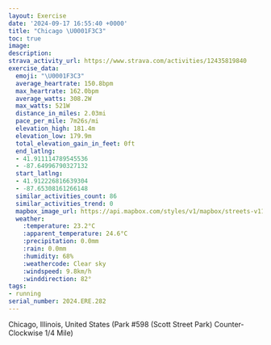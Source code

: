 ```yaml
---
layout: Exercise
date: '2024-09-17 16:55:40 +0000'
title: "Chicago \U0001F3C3"
toc: true
image:
description:
strava_activity_url: https://www.strava.com/activities/12435819840
exercise_data:
  emoji: "\U0001F3C3"
  average_heartrate: 150.8bpm
  max_heartrate: 162.0bpm
  average_watts: 308.2W
  max_watts: 521W
  distance_in_miles: 2.03mi
  pace_per_mile: 7m26s/mi
  elevation_high: 181.4m
  elevation_low: 179.9m
  total_elevation_gain_in_feet: 0ft
  end_latlng:
  - 41.911114789545536
  - -87.64996790327132
  start_latlng:
  - 41.912226816639304
  - -87.65308161266148
  similar_activities_count: 86
  similar_activities_trend: 0
  mapbox_image_url: https://api.mapbox.com/styles/v1/mapbox/streets-v11/static/path-5+787af2-1.0(e%7Bx~Fjl~uOCyBEKMUt%40_An%40aA%5Em%40h%40eA%40QGwB%40eADEP%3FFE%40CAk%40AEMKAU%40ULk%40GgGBk%40AkA%40qAFoA%3FYKm%40Cc%40%3F%7D%40A%7B%40%40OFKDAj%40JVE%5E%3FJBBDBPA~%40DdBCz%40%40XFLTVJDJ%40~%40%3F%60%40EVSJSDOBQ%3FuBG_ACMIMMKQIc%40%3Fu%40DQDUPQf%40AP%40fCD%60%40JVPPPHJ%40vAE%5CWHKBQ%40SAaCCi%40Ka%40OQ%5BIi%40%40s%40HKDKLGLGVC~%40%40fAFr%40DVNRPHP%40b%40E%5EBTEPKLSHW%40SCqCCYEQGMOOUGSAqAJOLMRGXCj%40Az%40DnADNLTNNLBjA%3FPCXKPYFY%40%7DAAoAEWGOSUSGaCEKAUK%5BDc%40Kg%40HKDGL%40pACr%40BfAFhAEz%40D%7C%40Aj%40%40r%40Ar%40D%60AAXBnCAd%40ANBpAA%3FKIKQGF),pin-s-s+e5b22e(-87.65142,41.91171),pin-s-f+89ae00(-87.64813999999994,41.91102999999999)/auto/800x800?access_token=pk.eyJ1Ijoiam9zaGJlY2ttYW4iLCJhIjoiY205eWR2aDd1MWZ6djJrbXc4a3M0bWZleiJ9.XiG9OWkNcZk2QzjJbxLB4A
  weather:
    :temperature: 23.2°C
    :apparent_temperature: 24.6°C
    :precipitation: 0.0mm
    :rain: 0.0mm
    :humidity: 68%
    :weathercode: Clear sky
    :windspeed: 9.8km/h
    :winddirection: 82°
tags:
- running
serial_number: 2024.ERE.282
---
```

Chicago, Illinois, United States (Park #598 (Scott Street Park) Counter-Clockwise 1/4 Mile)
